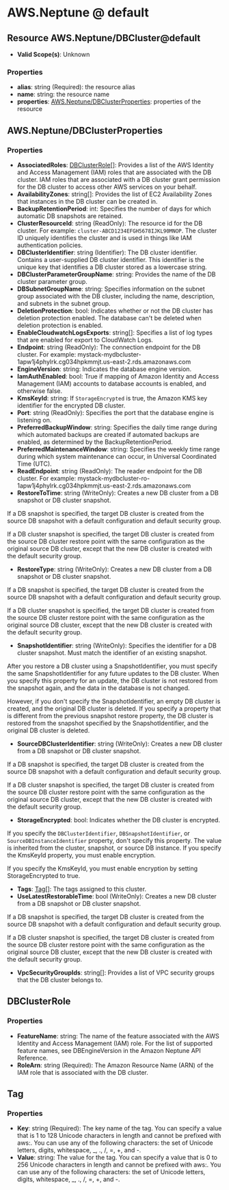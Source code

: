 # AWS.Neptune @ default

## Resource AWS.Neptune/DBCluster@default
* **Valid Scope(s)**: Unknown
### Properties
* **alias**: string (Required): the resource alias
* **name**: string: the resource name
* **properties**: [AWS.Neptune/DBClusterProperties](#awsneptunedbclusterproperties): properties of the resource

## AWS.Neptune/DBClusterProperties
### Properties
* **AssociatedRoles**: [DBClusterRole](#dbclusterrole)[]: Provides a list of the AWS Identity and Access Management (IAM) roles that are associated with the DB cluster. IAM roles that are associated with a DB cluster grant permission for the DB cluster to access other AWS services on your behalf.
* **AvailabilityZones**: string[]: Provides the list of EC2 Availability Zones that instances in the DB cluster can be created in.
* **BackupRetentionPeriod**: int: Specifies the number of days for which automatic DB snapshots are retained.
* **ClusterResourceId**: string (ReadOnly): The resource id for the DB cluster. For example: `cluster-ABCD1234EFGH5678IJKL90MNOP`. The cluster ID uniquely identifies the cluster and is used in things like IAM authentication policies.
* **DBClusterIdentifier**: string (Identifier): The DB cluster identifier. Contains a user-supplied DB cluster identifier. This identifier is the unique key that identifies a DB cluster stored as a lowercase string.
* **DBClusterParameterGroupName**: string: Provides the name of the DB cluster parameter group.
* **DBSubnetGroupName**: string: Specifies information on the subnet group associated with the DB cluster, including the name, description, and subnets in the subnet group.
* **DeletionProtection**: bool: Indicates whether or not the DB cluster has deletion protection enabled. The database can't be deleted when deletion protection is enabled.
* **EnableCloudwatchLogsExports**: string[]: Specifies a list of log types that are enabled for export to CloudWatch Logs.
* **Endpoint**: string (ReadOnly): The connection endpoint for the DB cluster. For example: mystack-mydbcluster-1apw1j4phylrk.cg034hpkmmjt.us-east-2.rds.amazonaws.com
* **EngineVersion**: string: Indicates the database engine version.
* **IamAuthEnabled**: bool: True if mapping of Amazon Identity and Access Management (IAM) accounts to database accounts is enabled, and otherwise false.
* **KmsKeyId**: string: If `StorageEncrypted` is true, the Amazon KMS key identifier for the encrypted DB cluster.
* **Port**: string (ReadOnly): Specifies the port that the database engine is listening on.
* **PreferredBackupWindow**: string: Specifies the daily time range during which automated backups are created if automated backups are enabled, as determined by the BackupRetentionPeriod.
* **PreferredMaintenanceWindow**: string: Specifies the weekly time range during which system maintenance can occur, in Universal Coordinated Time (UTC).
* **ReadEndpoint**: string (ReadOnly): The reader endpoint for the DB cluster. For example: mystack-mydbcluster-ro-1apw1j4phylrk.cg034hpkmmjt.us-east-2.rds.amazonaws.com
* **RestoreToTime**: string (WriteOnly): Creates a new DB cluster from a DB snapshot or DB cluster snapshot.

If a DB snapshot is specified, the target DB cluster is created from the source DB snapshot with a default configuration and default security group.

If a DB cluster snapshot is specified, the target DB cluster is created from the source DB cluster restore point with the same configuration as the original source DB cluster, except that the new DB cluster is created with the default security group.
* **RestoreType**: string (WriteOnly): Creates a new DB cluster from a DB snapshot or DB cluster snapshot.

If a DB snapshot is specified, the target DB cluster is created from the source DB snapshot with a default configuration and default security group.

If a DB cluster snapshot is specified, the target DB cluster is created from the source DB cluster restore point with the same configuration as the original source DB cluster, except that the new DB cluster is created with the default security group.
* **SnapshotIdentifier**: string (WriteOnly): Specifies the identifier for a DB cluster snapshot. Must match the identifier of an existing snapshot.

After you restore a DB cluster using a SnapshotIdentifier, you must specify the same SnapshotIdentifier for any future updates to the DB cluster. When you specify this property for an update, the DB cluster is not restored from the snapshot again, and the data in the database is not changed.

However, if you don't specify the SnapshotIdentifier, an empty DB cluster is created, and the original DB cluster is deleted. If you specify a property that is different from the previous snapshot restore property, the DB cluster is restored from the snapshot specified by the SnapshotIdentifier, and the original DB cluster is deleted.
* **SourceDBClusterIdentifier**: string (WriteOnly): Creates a new DB cluster from a DB snapshot or DB cluster snapshot.

If a DB snapshot is specified, the target DB cluster is created from the source DB snapshot with a default configuration and default security group.

If a DB cluster snapshot is specified, the target DB cluster is created from the source DB cluster restore point with the same configuration as the original source DB cluster, except that the new DB cluster is created with the default security group.
* **StorageEncrypted**: bool: Indicates whether the DB cluster is encrypted.

If you specify the `DBClusterIdentifier`, `DBSnapshotIdentifier`, or `SourceDBInstanceIdentifier` property, don't specify this property. The value is inherited from the cluster, snapshot, or source DB instance. If you specify the KmsKeyId property, you must enable encryption.

If you specify the KmsKeyId, you must enable encryption by setting StorageEncrypted to true.
* **Tags**: [Tag](#tag)[]: The tags assigned to this cluster.
* **UseLatestRestorableTime**: bool (WriteOnly): Creates a new DB cluster from a DB snapshot or DB cluster snapshot.

If a DB snapshot is specified, the target DB cluster is created from the source DB snapshot with a default configuration and default security group.

If a DB cluster snapshot is specified, the target DB cluster is created from the source DB cluster restore point with the same configuration as the original source DB cluster, except that the new DB cluster is created with the default security group.
* **VpcSecurityGroupIds**: string[]: Provides a list of VPC security groups that the DB cluster belongs to.

## DBClusterRole
### Properties
* **FeatureName**: string: The name of the feature associated with the AWS Identity and Access Management (IAM) role. For the list of supported feature names, see DBEngineVersion in the Amazon Neptune API Reference.
* **RoleArn**: string (Required): The Amazon Resource Name (ARN) of the IAM role that is associated with the DB cluster.

## Tag
### Properties
* **Key**: string (Required): The key name of the tag. You can specify a value that is 1 to 128 Unicode characters in length and cannot be prefixed with aws:. You can use any of the following characters: the set of Unicode letters, digits, whitespace, _, ., /, =, +, and -. 
* **Value**: string: The value for the tag. You can specify a value that is 0 to 256 Unicode characters in length and cannot be prefixed with aws:. You can use any of the following characters: the set of Unicode letters, digits, whitespace, _, ., /, =, +, and -. 

